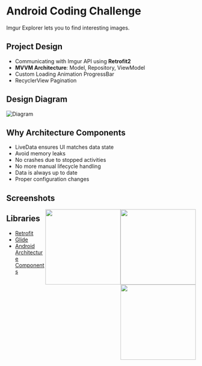 # Android Coding Challenge

Imgur Explorer lets you to find interesting images.

Project Design
---------
* Communicating with Imgur API using <strong>Retrofit2</strong>
* <strong>MVVM Architecture</strong>: Model, Repository, ViewModel
* Custom Loading Animation ProgressBar
* RecyclerView Pagination

Design Diagram
---------
![Diagram](https://developer.android.com/topic/libraries/architecture/images/final-architecture.png)

Why Architecture Components
---------
* LiveData ensures UI matches data state
* Avoid memory leaks
* No crashes due to stopped activities
* No more manual lifecycle handling
* Data is always up to date
* Proper configuration changes

Screenshots
---------
<img style="float: right;" src="https://i.imgur.com/boCs1AX.png" width="200">
<img style="float: right;" src="https://i.imgur.com/hwzWksu.png" width="200">
<img style="float: right;" src="https://i.imgur.com/kWYOYnh.png" width="200">

Libraries
---------
* [Retrofit](https://square.github.io/retrofit/)
* [Glide](https://bumptech.github.io/glide/)
* [Android Architecture Components](https://developer.android.com/topic/libraries/architecture)
